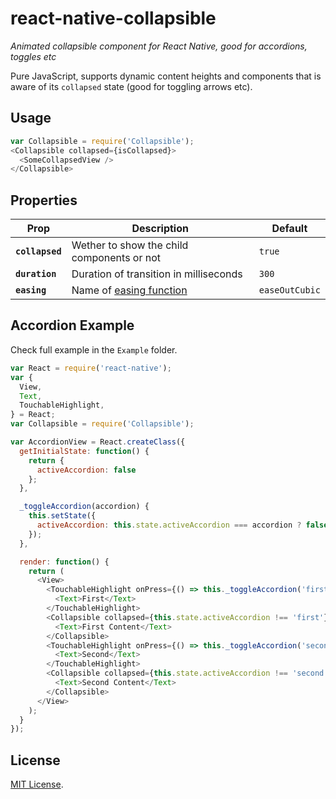 # react-native-collapsible
*Animated collapsible component for React Native, good for accordions, toggles etc*

Pure JavaScript, supports dynamic content heights and components that is aware of its `collapsed` state (good for toggling arrows etc).

## Usage

```js
var Collapsible = require('Collapsible');
<Collapsible collapsed={isCollapsed}>
  <SomeCollapsedView />
</Collapsible>
```

## Properties

| Prop | Description | Default |
|---|---|---|
|**`collapsed`**|Wether to show the child components or not|`true`|
|**`duration`**|Duration of transition in milliseconds|`300`|
|**`easing`**|Name of [easing function](https://github.com/chenglou/tween-functions)|`easeOutCubic`|

## Accordion Example

Check full example in the `Example` folder. 

```js
var React = require('react-native');
var {
  View,
  Text,
  TouchableHighlight,
} = React;
var Collapsible = require('Collapsible');

var AccordionView = React.createClass({
  getInitialState: function() {
    return {
      activeAccordion: false
    };
  },

  _toggleAccordion(accordion) {
    this.setState({
      activeAccordion: this.state.activeAccordion === accordion ? false : accordion,
    });
  },

  render: function() {
    return (
      <View>
        <TouchableHighlight onPress={() => this._toggleAccordion('first')}>
          <Text>First</Text>
        </TouchableHighlight>
        <Collapsible collapsed={this.state.activeAccordion !== 'first'}>
          <Text>First Content</Text>
        </Collapsible>
        <TouchableHighlight onPress={() => this._toggleAccordion('second')}>
          <Text>Second</Text>
        </TouchableHighlight>
        <Collapsible collapsed={this.state.activeAccordion !== 'second'}>
          <Text>Second Content</Text>
        </Collapsible>
      </View>
    );
  }
});
```

## License

[MIT License](http://opensource.org/licenses/mit-license.html).

